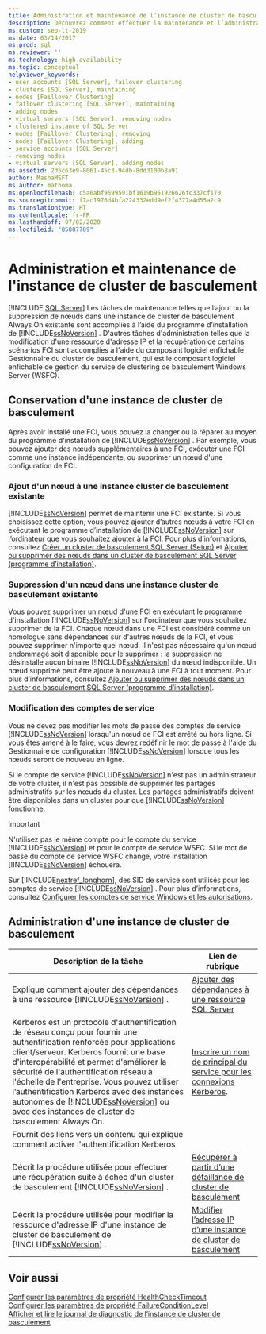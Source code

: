 ```yaml
---
title: Administration et maintenance de l’instance de cluster de basculement
description: Découvrez comment effectuer la maintenance et l’administration des instances de cluster de basculement SQL Server à l’aide du programme d’installation SQL Server ou du composant logiciel enfichable Gestionnaire du cluster de basculement.
ms.custom: seo-lt-2019
ms.date: 03/14/2017
ms.prod: sql
ms.reviewer: ''
ms.technology: high-availability
ms.topic: conceptual
helpviewer_keywords:
- user accounts [SQL Server], failover clustering
- clusters [SQL Server], maintaining
- nodes [Faillover Clustering]
- failover clustering [SQL Server], maintaining
- adding nodes
- virtual servers [SQL Server], removing nodes
- clustered instance of SQL Server
- nodes [Faillover Clustering], removing
- nodes [Faillover Clustering], adding
- service accounts [SQL Server]
- removing nodes
- virtual servers [SQL Server], adding nodes
ms.assetid: 2d5c63e9-8061-45c3-94db-8dd3100b8a91
author: MashaMSFT
ms.author: mathoma
ms.openlocfilehash: c5a6abf9599591bf1619b951926626fc337cf170
ms.sourcegitcommit: f7ac1976d4bfa224332edd9ef2f4377a4d55a2c9
ms.translationtype: HT
ms.contentlocale: fr-FR
ms.lasthandoff: 07/02/2020
ms.locfileid: "85887789"
---
```

# <a name="failover-cluster-instance-administration-and-maintenance"></a>Administration et maintenance de l'instance de cluster de basculement
[!INCLUDE [SQL Server](../../../includes/applies-to-version/sqlserver.md)]
  Les tâches de maintenance telles que l’ajout ou la suppression de nœuds dans une instance de cluster de basculement Always On existante sont accomplies à l’aide du programme d’installation de [!INCLUDE[ssNoVersion](../../../includes/ssnoversion-md.md)] . D'autres tâches d'administration telles que la modification d'une ressource d'adresse IP et la récupération de certains scénarios FCI sont accomplies à l'aide du composant logiciel enfichable Gestionnaire du cluster de basculement, qui est le composant logiciel enfichable de gestion du service de clustering de basculement Windows Server (WSFC).  
  
## <a name="maintaining-a-failover-cluster-instance"></a>Conservation d'une instance de cluster de basculement  
 Après avoir installé une FCI, vous pouvez la changer ou la réparer au moyen du programme d'installation de [!INCLUDE[ssNoVersion](../../../includes/ssnoversion-md.md)] . Par exemple, vous pouvez ajouter des nœuds supplémentaires à une FCI, exécuter une FCI comme une instance indépendante, ou supprimer un nœud d'une configuration de FCI.  
  
### <a name="adding-a-node-to-an-existing-failover-cluster-instance"></a>Ajout d'un nœud à une instance cluster de basculement existante  
 [!INCLUDE[ssNoVersion](../../../includes/ssnoversion-md.md)] permet de maintenir une FCI existante. Si vous choisissez cette option, vous pouvez ajouter d’autres nœuds à votre FCI en exécutant le programme d’installation de [!INCLUDE[ssNoVersion](../../../includes/ssnoversion-md.md)] sur l’ordinateur que vous souhaitez ajouter à la FCI. Pour plus d’informations, consultez [Créer un cluster de basculement SQL Server &#40;Setup&#41;](../../../sql-server/failover-clusters/install/create-a-new-sql-server-failover-cluster-setup.md) et [Ajouter ou supprimer des nœuds dans un cluster de basculement SQL Server &#40;programme d’installation&#41;](../../../sql-server/failover-clusters/install/add-or-remove-nodes-in-a-sql-server-failover-cluster-setup.md).  
  
### <a name="removing-a-node-from-an-existing-failover-cluster-instance"></a>Suppression d'un nœud dans une instance cluster de basculement existante  
 Vous pouvez supprimer un nœud d'une FCI en exécutant le programme d'installation [!INCLUDE[ssNoVersion](../../../includes/ssnoversion-md.md)] sur l'ordinateur que vous souhaitez supprimer de la FCI. Chaque nœud dans une FCI est considéré comme un homologue sans dépendances sur d'autres nœuds de la FCI, et vous pouvez supprimer n'importe quel nœud. Il n'est pas nécessaire qu'un nœud endommagé soit disponible pour le supprimer : la suppression ne désinstalle aucun binaire [!INCLUDE[ssNoVersion](../../../includes/ssnoversion-md.md)] du nœud indisponible. Un nœud supprimé peut être ajouté à nouveau à une FCI à tout moment. Pour plus d’informations, consultez [Ajouter ou supprimer des nœuds dans un cluster de basculement SQL Server &#40;programme d’installation&#41;](../../../sql-server/failover-clusters/install/add-or-remove-nodes-in-a-sql-server-failover-cluster-setup.md).  
  
### <a name="changing-service-accounts"></a>Modification des comptes de service  
 Vous ne devez pas modifier les mots de passe des comptes de service [!INCLUDE[ssNoVersion](../../../includes/ssnoversion-md.md)] lorsqu'un nœud de FCI est arrêté ou hors ligne. Si vous êtes amené à le faire, vous devrez redéfinir le mot de passe à l'aide du Gestionnaire de configuration [!INCLUDE[ssNoVersion](../../../includes/ssnoversion-md.md)] lorsque tous les nœuds seront de nouveau en ligne.  
  
 Si le compte de service [!INCLUDE[ssNoVersion](../../../includes/ssnoversion-md.md)] n'est pas un administrateur de votre cluster, il n'est pas possible de supprimer les partages administratifs sur les nœuds du cluster. Les partages administratifs doivent être disponibles dans un cluster pour que [!INCLUDE[ssNoVersion](../../../includes/ssnoversion-md.md)] fonctionne.  
  
> [!IMPORTANT]  
>  N'utilisez pas le même compte pour le compte du service [!INCLUDE[ssNoVersion](../../../includes/ssnoversion-md.md)] et pour le compte de service WSFC. Si le mot de passe du compte de service WSFC change, votre installation [!INCLUDE[ssNoVersion](../../../includes/ssnoversion-md.md)] échouera.  
  
 Sur [!INCLUDE[nextref_longhorn](../../../includes/nextref-longhorn-md.md)], des SID de service sont utilisés pour les comptes de service [!INCLUDE[ssNoVersion](../../../includes/ssnoversion-md.md)] . Pour plus d’informations, consultez [Configurer les comptes de service Windows et les autorisations](../../../database-engine/configure-windows/configure-windows-service-accounts-and-permissions.md).  
  
## <a name="administering-a-failover-cluster-instance"></a>Administration d'une instance de cluster de basculement  
  
|Description de la tâche|Lien de rubrique|  
|----------------------|----------------|  
|Explique comment ajouter des dépendances à une ressource [!INCLUDE[ssNoVersion](../../../includes/ssnoversion-md.md)] .|[Ajouter des dépendances à une ressource SQL Server](../../../sql-server/failover-clusters/windows/add-dependencies-to-a-sql-server-resource.md)|  
|Kerberos est un protocole d'authentification de réseau conçu pour fournir une authentification renforcée pour applications client/serveur. Kerberos fournit une base d'interopérabilité et permet d'améliorer la sécurité de l'authentification réseau à l'échelle de l'entreprise. Vous pouvez utiliser l’authentification Kerberos avec des instances autonomes de [!INCLUDE[ssNoVersion](../../../includes/ssnoversion-md.md)] ou avec des instances de cluster de basculement Always On.|[Inscrire un nom de principal du service pour les connexions Kerberos](../../../database-engine/configure-windows/register-a-service-principal-name-for-kerberos-connections.md).|  
|Fournit des liens vers un contenu qui explique comment activer l'authentification Kerberos||  
|Décrit la procédure utilisée pour effectuer une récupération suite à échec d'un cluster de basculement [!INCLUDE[ssNoVersion](../../../includes/ssnoversion-md.md)] .|[Récupérer à partir d’une défaillance de cluster de basculement](../../../sql-server/failover-clusters/windows/recover-from-failover-cluster-instance-failure.md)|  
|Décrit la procédure utilisée pour modifier la ressource d'adresse IP d'une instance de cluster de basculement de [!INCLUDE[ssNoVersion](../../../includes/ssnoversion-md.md)] .|[Modifier l’adresse IP d’une instance de cluster de basculement](../../../sql-server/failover-clusters/windows/change-the-ip-address-of-a-failover-cluster-instance.md)|  
  
## <a name="see-also"></a>Voir aussi  
 [Configurer les paramètres de propriété HealthCheckTimeout](../../../sql-server/failover-clusters/windows/configure-healthchecktimeout-property-settings.md)   
 [Configurer les paramètres de propriété FailureConditionLevel](../../../sql-server/failover-clusters/windows/configure-failureconditionlevel-property-settings.md)   
 [Afficher et lire le journal de diagnostic de l’instance de cluster de basculement](../../../sql-server/failover-clusters/windows/view-and-read-failover-cluster-instance-diagnostics-log.md)  
  
  
